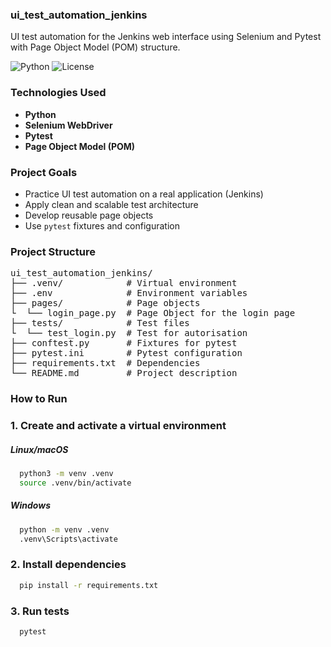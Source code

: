 ### ui_test_automation_jenkins
UI test automation for the Jenkins web interface using Selenium and Pytest with Page Object Model (POM) structure.

![Python](https://img.shields.io/badge/python-3.10+-blue)
![License](https://img.shields.io/github/license/Poli-G/ui_test_automation_jenkins)


### Technologies Used

- **Python**
- **Selenium WebDriver**
- **Pytest**
- **Page Object Model (POM)**

### Project Goals

- Practice UI test automation on a real application (Jenkins)
- Apply clean and scalable test architecture
- Develop reusable page objects
- Use `pytest` fixtures and configuration

### Project Structure
<pre>ui_test_automation_jenkins/
├── .venv/            # Virtual environment
├── .env              # Environment variables 
├── pages/            # Page objects
└  └── login_page.py  # Page Object for the login page
├── tests/            # Test files
└  └── test_login.py  # Test for autorisation
├── conftest.py       # Fixtures for pytest
├── pytest.ini        # Pytest configuration
├── requirements.txt  # Dependencies
└── README.md         # Project description  
</pre>

### How to Run

### 1. Create and activate a virtual environment
 ##### Linux/macOS
  ```bash     
    python3 -m venv .venv
    source .venv/bin/activate
  ```
 ##### Windows
  ```bash
    python -m venv .venv
    .venv\Scripts\activate
  ```

### 2. Install dependencies
  ```bash
    pip install -r requirements.txt
  ```

### 3. Run tests
  ```bash
    pytest
  ```


